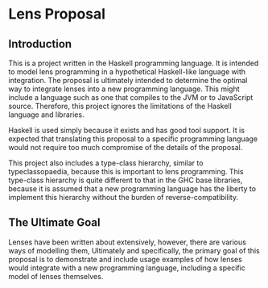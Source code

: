 Lens Proposal
=============

Introduction
------------

This is a project written in the Haskell programming language. It is intended to model lens programming in a hypothetical Haskell-like language with integration. The proposal is ultimately intended to determine the optimal way to integrate lenses into a new programming language. This might include a language such as one that compiles to the JVM or to JavaScript source. Therefore, this project ignores the limitations of the Haskell language and libraries.

Haskell is used simply because it exists and has good tool support. It is expected that translating this proposal to a specific programming language would not require too much compromise of the details of the proposal.

This project also includes a type-class hierarchy, similar to typeclassopaedia, because this is important to lens programming. This type-class hierarchy is quite different to that in the GHC base libraries, because it is assumed that a new programming language has the liberty to implement this hierarchy without the burden of reverse-compatibility.

The Ultimate Goal
-----------------

Lenses have been written about extensively, however, there are various ways of modelling them, Ultimately and specifically, the primary goal of this proposal is to demonstrate and include usage examples of how lenses would integrate with a new programming language, including a specific model of lenses themselves.

